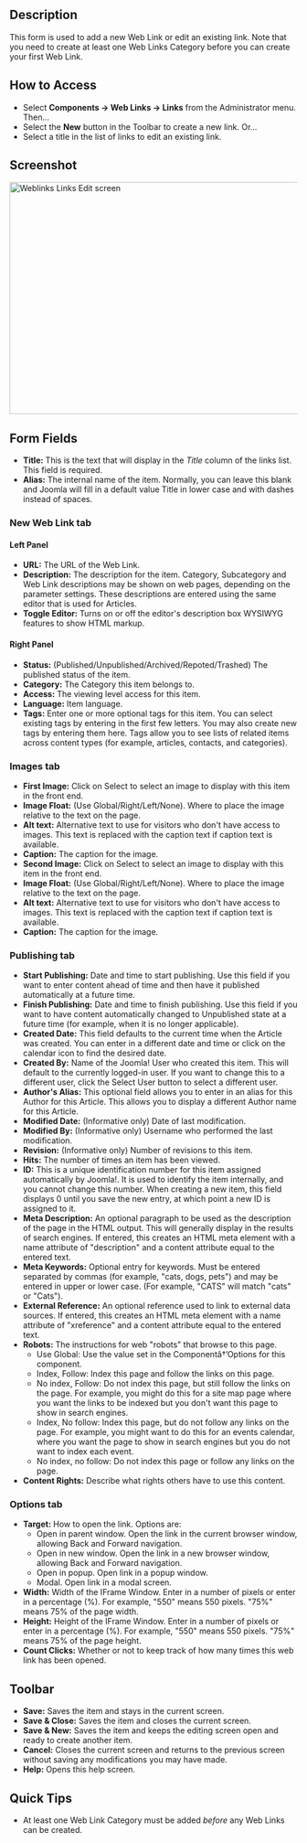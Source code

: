 <!-- Filename: Help4.x:Components_Weblinks_Links_Edit / Display title: Web Link: Edit -->

## Description

This form is used to add a new Web Link or edit an existing link. Note
that you need to create at least one Web Links Category before you can
create your first Web Link.

## How to Access

- Select **Components → Web Links → Links** from the
  Administrator menu. Then...
- Select the **New** button in the Toolbar to create a new link. Or...
- Select a title in the list of links to edit an existing link.

## Screenshot

<img
src="https://docs.joomla.org/images/thumb/b/bb/Help-4x-Components-Weblinks-Links-Edit-screen-en.png/800px-Help-4x-Components-Weblinks-Links-Edit-screen-en.png"
decoding="async"
srcset="https://docs.joomla.org/images/b/bb/Help-4x-Components-Weblinks-Links-Edit-screen-en.png 1.5x"
data-file-width="1000" data-file-height="508" width="800" height="406"
alt="Weblinks Links Edit screen" />

## Form Fields

- **Title:** This is the text that will display in the *Title* column of
  the links list. This field is required.
- **Alias:** The internal name of the item. Normally, you can leave this
  blank and Joomla will fill in a default value Title in lower case and
  with dashes instead of spaces.

### New Web Link tab

#### Left Panel

- **URL:** The URL of the Web Link.
- **Description:** The description for the item. Category, Subcategory
  and Web Link descriptions may be shown on web pages, depending on the
  parameter settings. These descriptions are entered using the same
  editor that is used for Articles.
- **Toggle Editor:** Turns on or off the editor's description box
  WYSIWYG features to show HTML markup.

#### Right Panel

- **Status:** (Published/Unpublished/Archived/Repoted/Trashed) The
  published status of the item.
- **Category:** The Category this item belongs to.
- **Access:** The viewing level access for this item.
- **Language:** Item language.
- **Tags:** Enter one or more optional tags for this item. You can
  select existing tags by entering in the first few letters. You may
  also create new tags by entering them here. Tags allow you to see
  lists of related items across content types (for example, articles,
  contacts, and categories).

### Images tab

- **First Image:** Click on Select to select an image to display with
  this item in the front end.
- **Image Float:** (Use Global/Right/Left/None). Where to place the
  image relative to the text on the page.
- **Alt text:** Alternative text to use for visitors who don't have
  access to images. This text is replaced with the caption text if
  caption text is available.
- **Caption:** The caption for the image.
- **Second Image:** Click on Select to select an image to display with
  this item in the front end.
- **Image Float:** (Use Global/Right/Left/None). Where to place the
  image relative to the text on the page.
- **Alt text:** Alternative text to use for visitors who don't have
  access to images. This text is replaced with the caption text if
  caption text is available.
- **Caption:** The caption for the image.

### Publishing tab

- **Start Publishing:** Date and time to start publishing. Use this
  field if you want to enter content ahead of time and then have it
  published automatically at a future time.
- **Finish Publishing:** Date and time to finish publishing. Use this
  field if you want to have content automatically changed to Unpublished
  state at a future time (for example, when it is no longer applicable).
- **Created Date:** This field defaults to the current time when the
  Article was created. You can enter in a different date and time or
  click on the calendar icon to find the desired date.
- **Created By:** Name of the Joomla! User who created this item. This
  will default to the currently logged-in user. If you want to change
  this to a different user, click the Select User button to select a
  different user.
- **Author's Alias:** This optional field allows you to enter in an
  alias for this Author for this Article. This allows you to display a
  different Author name for this Article.
- **Modified Date:** (Informative only) Date of last modification.
- **Modified By:** (Informative only) Username who performed the last
  modification.
- **Revision:** (Informative only) Number of revisions to this item.
- **Hits:** The number of times an item has been viewed.
- **ID:** This is a unique identification number for this item assigned
  automatically by Joomla!. It is used to identify the item internally,
  and you cannot change this number. When creating a new item, this
  field displays 0 until you save the new entry, at which point a new ID
  is assigned to it.
- **Meta Description:** An optional paragraph to be used as the
  description of the page in the HTML output. This will generally
  display in the results of search engines. If entered, this creates an
  HTML meta element with a name attribute of "description" and a content
  attribute equal to the entered text.
- **Meta Keywords:** Optional entry for keywords. Must be entered
  separated by commas (for example, "cats, dogs, pets") and may be
  entered in upper or lower case. (For example, "CATS" will match "cats"
  or "Cats").
- **External Reference:** An optional reference used to link to external
  data sources. If entered, this creates an HTML meta element with a
  name attribute of "xreference" and a content attribute equal to the
  entered text.
- **Robots:** The instructions for web "robots" that browse to this
  page.
  - Use Global: Use the value set in the Componentâ†’Options for this
    component.
  - Index, Follow: Index this page and follow the links on this page.
  - No index, Follow: Do not index this page, but still follow the links
    on the page. For example, you might do this for a site map page
    where you want the links to be indexed but you don't want this page
    to show in search engines.
  - Index, No follow: Index this page, but do not follow any links on
    the page. For example, you might want to do this for an events
    calendar, where you want the page to show in search engines but you
    do not want to index each event.
  - No index, no follow: Do not index this page or follow any links on
    the page.
- **Content Rights:** Describe what rights others have to use this
  content.

### Options tab

- **Target:** How to open the link. Options are:
  - Open in parent window. Open the link in the current browser window,
    allowing Back and Forward navigation.
  - Open in new window. Open the link in a new browser window, allowing
    Back and Forward navigation.
  - Open in popup. Open link in a popup window.
  - Modal. Open link in a modal screen.
- **Width:** Width of the IFrame Window. Enter in a number of pixels or
  enter in a percentage (%). For example, "550" means 550 pixels. "75%"
  means 75% of the page width.
- **Height:** Height of the IFrame Window. Enter in a number of pixels
  or enter in a percentage (%). For example, "550" means 550 pixels.
  "75%" means 75% of the page height.
- **Count Clicks:** Whether or not to keep track of how many times this
  web link has been opened.

## Toolbar

- **Save:** Saves the item and stays in the current screen.
- **Save & Close:** Saves the item and closes the current screen.
- **Save & New:** Saves the item and keeps the editing screen open and
  ready to create another item.
- **Cancel:** Closes the current screen and returns to the previous
  screen without saving any modifications you may have made.
- **Help:** Opens this help screen.

## Quick Tips

- At least one Web Link Category must be added *before* any Web Links
  can be created.
